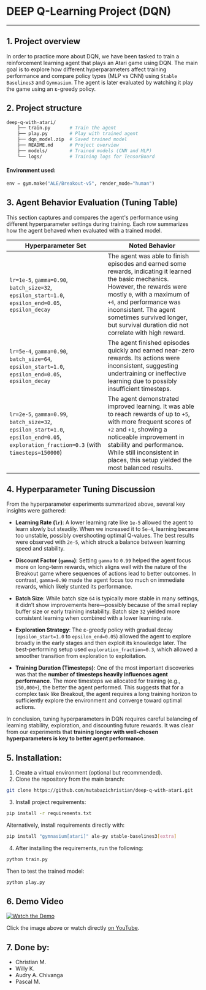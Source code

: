 # DEEP Q-Learning Project (DQN)
----

## 1. Project overview
In order to practice more about DQN, we have been tasked to train a reinforcement learning agent that plays an Atari game using DQN. The main goal is to explore how different hyperparameters affect training performance and compare policy types (MLP vs CNN) using `Stable Baselines3` and `Gymnasium`. The agent is later evaluated by watching it play the game using an ε-greedy policy.

## 2. Project structure
```bash
deep-q-with-atari/
    ├── train.py       # Train the agent
    ├── play.py        # Play with trained agent
    ├── dqn_model.zip  # Saved trained model
    ├── README.md      # Project overview
    ├── models/        # Trained models (CNN and MLP)
    └── logs/          # Training logs for TensorBoard
```

#### Environment used:
```python
env = gym.make("ALE/Breakout-v5", render_mode="human")
```

## 3. Agent Behavior Evaluation (Tuning Table)

This section captures and compares the agent's performance using different hyperparameter settings during training. Each row summarizes how the agent behaved when evaluated with a trained model.

| Hyperparameter Set | Noted Behavior |
|--------------------|----------------|
| `lr=1e-5`, `gamma=0.90`, `batch_size=32`, `epsilon_start=1.0`, `epsilon_end=0.05`, `epsilon_decay` | The agent was able to finish episodes and earned some rewards, indicating it learned the basic mechanics. However, the rewards were mostly `0`, with a maximum of `+4`, and performance was inconsistent. The agent sometimes survived longer, but survival duration did not correlate with high reward. |
| `lr=5e-4`, `gamma=0.90`, `batch_size=64`, `epsilon_start=1.0`, `epsilon_end=0.05`, `epsilon_decay` | The agent finished episodes quickly and earned near-zero rewards. Its actions were inconsistent, suggesting undertraining or ineffective learning due to possibly insufficient timesteps. |
| `lr=2e-5`, `gamma=0.99`, `batch_size=32`, `epsilon_start=1.0`, `epsilon_end=0.05`, `exploration_fraction=0.3` (with `timesteps=150000`) | The agent demonstrated improved learning. It was able to reach rewards of up to `+5`, with more frequent scores of `+2` and `+1`, showing a noticeable improvement in stability and performance. While still inconsistent in places, this setup yielded the most balanced results. |

## 4. Hyperparameter Tuning Discussion

From the hyperparameter experiments summarized above, several key insights were gathered:

- **Learning Rate (`lr`)**: A lower learning rate like `1e-5` allowed the agent to learn slowly but steadily. When we increased it to `5e-4`, learning became too unstable, possibly overshooting optimal Q-values. The best results were observed with `2e-5`, which struck a balance between learning speed and stability.

- **Discount Factor (`gamma`)**: Setting `gamma` to `0.99` helped the agent focus more on long-term rewards, which aligns well with the nature of the Breakout game where sequences of actions lead to better outcomes. In contrast, `gamma=0.90` made the agent focus too much on immediate rewards, which likely stunted its performance.

- **Batch Size**: While batch size `64` is typically more stable in many settings, it didn’t show improvements here—possibly because of the small replay buffer size or early training instability. Batch size `32` yielded more consistent learning when combined with a lower learning rate.

- **Exploration Strategy**: The ε-greedy policy with gradual decay (`epsilon_start=1.0` to `epsilon_end=0.05`) allowed the agent to explore broadly in the early stages and then exploit its knowledge later. The best-performing setup used `exploration_fraction=0.3`, which allowed a smoother transition from exploration to exploitation.

- **Training Duration (Timesteps)**: One of the most important discoveries was that the **number of timesteps heavily influences agent performance**. The more timesteps we allocated for training (e.g., `150,000+`), the better the agent performed. This suggests that for a complex task like Breakout, the agent requires a long training horizon to sufficiently explore the environment and converge toward optimal actions.

In conclusion, tuning hyperparameters in DQN requires careful balancing of learning stability, exploration, and discounting future rewards. It was clear from our experiments that **training longer with well-chosen hyperparameters is key to better agent performance**.

## 5. Installation:

1. Create a virtual environment (optional but recommended).
2. Clone the repository from the main branch:
```bash
git clone https://github.com/mutabazichristian/deep-q-with-atari.git
```
3. Install project requirements:
```bash
pip install -r requirements.txt
```
Alternatively, install requirements directly with:
```bash
pip install "gymnasium[atari]" ale-py stable-baselines3[extra]
```

4. After installing the requirements, run the following:
```bash
python train.py
```
Then to test the trained model:
```bash
python play.py
```

## 6. Demo Video

[![Watch the Demo](https://img.youtube.com/vi/214xwcZ8j5g/0.jpg)](https://www.youtube.com/watch?feature=shared&v=214xwcZ8j5g)

Click the image above or watch directly [on YouTube](https://www.youtube.com/watch?feature=shared&v=214xwcZ8j5g).

## 7. Done by:
+ Christian M.
+ Willy K.
+ Audry A. Chivanga
+ Pascal M.

